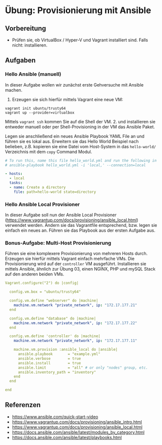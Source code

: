 # Übung: Provisionierung mit Ansible

## Vorbereitung
* Prüfen sie, ob VirtualBox / Hyper-V und Vagrant installiert sind. Falls nicht: installieren.

## Aufgaben

### Hello Ansible (manuell)

In dieser Aufgabe wollen wir zunächst erste Gehversuche mit Ansible machen. 

1. Erzeugen sie sich hierfür mittels Vagrant eine neue VM:
```
vagrant init ubuntu/trusty64
vagrant up --provider=virtualbox
```
Mittels `vagrant ssh` kommen Sie auf die Shell der VM.
2. und installieren sie entweder manuell oder per Shell-Provisioning in der VM das Ansible Paket.

Legen sie anschließend ein neues Ansible Playbook YAML File an und führen sie es lokal aus. Erweitern sie das Hello World
Beispiel nach belieben, z.B. kopieren sie eine Datei vom Host-System in das `hello-world/` Verzeichnis mit dem `copy`
Command Modul.

```yaml
# To run this, name this file hello_world.yml and run the following in the same directory
# ansible-playbook hello_world.yml -i 'local,' --connection=local

- hosts:
  - local
  tasks:
  - name: Create a directory
    file: path=hello-world state=directory
```

### Hello Ansible Local Provisioner

In dieser Aufgabe soll nun der Ansible Local Provisioner (https://www.vagrantup.com/docs/provisioning/ansible_local.html)
verwendet werden. Ändern sie das Vagrantfile entsprechend, bzw. legen sie einfach ein neues an. Führen sie das Playbook aus
der ersten Aufgabe aus.

### Bonus-Aufgabe: Multi-Host Provisionierung

Führen sie eine komplexere Provisionierung von mehreren Hosts durch. Erzeugen sie hierfür mittels Vagrant einfach mehrfache
VMs. Die Provisionierung wird auf der `controller` VM ausgeführt. Installieren sie mittels Ansible, ähnlich zur Übung 03, einen NGINX, PHP und mySQL Stack auf den anderen beiden VMs.

```yaml
Vagrant.configure("2") do |config|

  config.vm.box = "ubuntu/trusty64"

  config.vm.define "webserver" do |machine|
    machine.vm.network "private_network", ip: "172.17.177.21"
  end

  config.vm.define "database" do |machine|
    machine.vm.network "private_network", ip: "172.17.177.22"
  end

  config.vm.define 'controller' do |machine|
    machine.vm.network "private_network", ip: "172.17.177.11"

    machine.vm.provision :ansible_local do |ansible|
      ansible.playbook       = "example.yml"
      ansible.verbose        = true
      ansible.install        = true
      ansible.limit          = "all" # or only "nodes" group, etc.
      ansible.inventory_path = "inventory"
    end
  end

end
```

## Referenzen

* https://www.ansible.com/quick-start-video
* https://www.vagrantup.com/docs/provisioning/ansible_intro.html
* https://www.vagrantup.com/docs/provisioning/ansible_local.html
* https://docs.ansible.com/ansible/latest/modules_by_category.html
* https://docs.ansible.com/ansible/latest/playbooks.html
